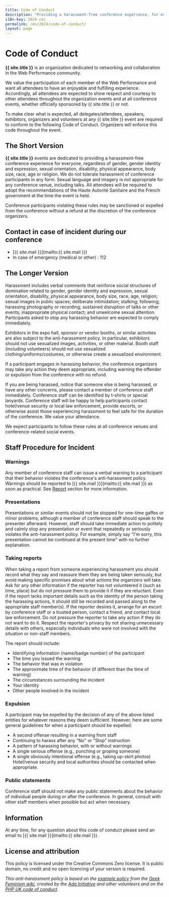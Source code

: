 ```yaml
---
title: Code of Conduct
description: "Providing a harassment-free conference experience, for everyone"
i18n-key: 2024-coc
permalink: /en/2024/code-of-conduct/
layout: page
---
```


# Code of Conduct

**{{ site.title }}** is an organization dedicated to networking and collaboration in the Web Performance community.

We value the participation of each member of the Web Performance and want all attendees to have an enjoyable and fulfilling experience. Accordingly, all attendees are expected to show respect and courtesy to other attendees throughout the organization events and at all conference events, whether officially sponsored by {{ site.title }} or not.

To make clear what is expected, all delegates/attendees, speakers, exhibitors, organizers and volunteers at any {{ site.title }} event are required to conform to the following Code of Conduct. Organizers will enforce this code throughout the event.

## The Short Version

**{{ site.title }}** events are dedicated to providing a harassment-free conference experience for everyone, regardless of gender, gender identity and expression, sexual orientation, disability, physical appearance, body size, race, age or religion. We do not tolerate harassment of conference participants in any form. Sexual language and imagery is not appropriate for any conference venue, including talks. All attendees will be required to adopt the recommendations of the Haute Autorité Sanitaire and the French government at the time the event is held.

Conference participants violating these rules may be sanctioned or expelled from the conference without a refund at the discretion of the conference organizers.

## Contact in case of incident during our conference

- [{{ site.mail }}](mailto:{{ site.mail }})
- In case of emergency (medical or other) : 112

## The Longer Version

Harassment includes verbal comments that reinforce social structures of domination related to gender, gender identity and expression, sexual orientation, disability, physical appearance, body size, race, age, religion; sexual images in public spaces; deliberate intimidation; stalking; following; harassing photography or recording; sustained disruption of talks or other events; inappropriate physical contact; and unwelcome sexual attention. Participants asked to stop any harassing behavior are expected to comply immediately.

Exhibitors in the expo hall, sponsor or vendor booths, or similar activities are also subject to the anti-harassment policy. In particular, exhibitors should not use sexualized images, activities, or other material. Booth staff (including volunteers) should not use sexualized clothing/uniforms/costumes, or otherwise create a sexualized environment.

If a participant engages in harassing behavior, the conference organizers may take any action they deem appropriate, including warning the offender or expulsion from the conference with no refund.

If you are being harassed, notice that someone else is being harassed, or have any other concerns, please contact a member of conference staff immediately. Conference staff can be identified by t-shirts or special lanyards. Conference staff will be happy to help participants contact hotel/venue security or local law enforcement, provide escorts, or otherwise assist those experiencing harassment to feel safe for the duration of the conference. We value your attendance.

We expect participants to follow these rules at all conference venues and conference-related social events.

## Staff Procedure for Incident

### Warnings

Any member of conference staff can issue a verbal warning to a participant that their behavior violates the conference's anti-harassment policy. Warnings should be reported to [{{ site.mail }}](mailto:{{ site.mail }}) as soon as practical. See [Report](#taking-reports) section for more information.

### Presentations

Presentations or similar events should not be stopped for one-time gaffes or minor problems, although a member of conference staff should speak to the presenter afterward. However, staff should take immediate action to politely and calmly stop any presentation or event that repeatedly or seriously violates the anti-harassment policy. For example, simply say "I'm sorry, this presentation cannot be continued at the present time" with no further explanation.

### Taking reports

When taking a report from someone experiencing harassment you should record what they say and reassure them they are being taken seriously, but avoid making specific promises about what actions the organizers will take. Ask for any other information if the reporter has not volunteered it (such as time, place) but do not pressure them to provide it if they are reluctant. Even if the report lacks important details such as the identity of the person taking the harassing actions, it should still be recorded and passed along to the appropriate staff member(s). If the reporter desires it, arrange for an escort by conference staff or a trusted person, contact a friend, and contact local law enforcement. Do not pressure the reporter to take any action if they do not want to do it. Respect the reporter's privacy by not sharing unnecessary details with others, especially individuals who were not involved with the situation or non-staff members.

The report should include:

- Identifying information (name/badge number) of the participant
- The time you issued the warning
- The behavior that was in violation
- The approximate time of the behavior (if different than the time of warning)
- The circumstances surrounding the incident
- Your identity
- Other people involved in the incident

### Expulsion

A participant may be expelled by the decision of any of the above listed entities for whatever reasons they deem sufficient. However, here are some general guidelines for when a participant should be expelled:

- A second offense resulting in a warning from staff
- Continuing to harass after any "No" or "Stop" instruction
- A pattern of harassing behavior, with or without warnings
- A single serious offense (e.g., punching or groping someone)
- A single obviously intentional offense (e.g., taking up-skirt photos) Hotel/venue security and local authorities should be contacted when appropriate.

### Public statements

Conference staff should not make any public statements about the behavior of individual people during or after the conference. In general, consult with other staff members when possible but act when necessary.

## Information

At any time, for any question about this code of conduct please send an email to [{{ site.mail }}](mailto:{{ site.mail }}).

## License and attribution

This policy is licensed under the Creative Commons Zero license. It is public domain, no credit and no open licencing of your version is required.

_This anti-harassment policy is based on the [example policy](http://geekfeminism.wikia.com/wiki/Conference_anti-harassment/Policy) from the [Geek Feminism wiki](http://geekfeminism.wikia.com/wiki/Geek_Feminism_Wiki), created by the [Ada Initiative](https://adainitiative.org/) and other volunteers and on the [PHP UK code of conduct](http://phpconference.co.uk/conduct/)._
